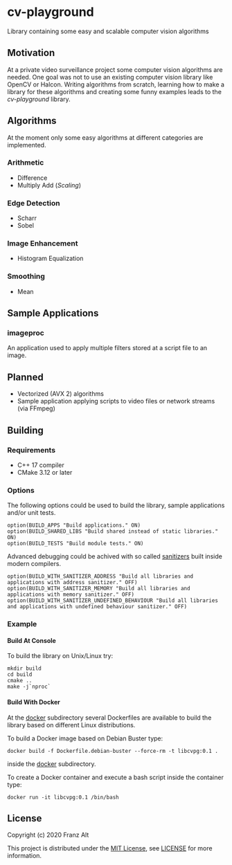 # cv-playground

Library containing some easy and scalable computer vision algorithms

## Motivation

At a private video surveillance project some computer vision algorithms are needed. One goal was not to use an existing computer vision library like OpenCV or Halcon. Writing algorithms from scratch, learning how to make a library for these algorithms and creating some funny examples leads to the *cv-playground* library.

## Algorithms

At the moment only some easy algorithms at different categories are implemented.

### Arithmetic

* Difference
* Multiply Add (*Scaling*)

### Edge Detection

* Scharr
* Sobel

### Image Enhancement

* Histogram Equalization

### Smoothing

* Mean

## Sample Applications

### imageproc

An application used to apply multiple filters stored at a script file to an image.

## Planned

* Vectorized (AVX 2) algorithms
* Sample application applying scripts to video files or network streams (via FFmpeg)

## Building

### Requirements

* C++ 17 compiler
* CMake 3.12 or later

### Options

The following options could be used to build the library, sample applications and/or unit tests.

    option(BUILD_APPS "Build applications." ON)
    option(BUILD_SHARED_LIBS "Build shared instead of static libraries." ON)
    option(BUILD_TESTS "Build module tests." ON)

Advanced debugging could be achived with so called [sanitizers](https://hpc-wiki.info/hpc/Compiler_Sanitizers) built inside modern compilers.
    
    option(BUILD_WITH_SANITIZER_ADDRESS "Build all libraries and applications with address sanitizer." OFF)
    option(BUILD_WITH_SANITIZER_MEMORY "Build all libraries and applications with memory sanitizer." OFF)
    option(BUILD_WITH_SANITIZER_UNDEFINED_BEHAVIOUR "Build all libraries and applications with undefined behaviour sanitizer." OFF)

### Example

#### Build At Console

To build the library on Unix/Linux try:

    mkdir build
    cd build
    cmake ..
    make -j`nproc`

#### Build With Docker

At the [docker](docker) subdirectory several Dockerfiles are available to build the library based on different Linux distributions.

To build a Docker image based on Debian Buster type:

    docker build -f Dockerfile.debian-buster --force-rm -t libcvpg:0.1 .

inside the [docker](docker) subdirectory.

To create a Docker container and execute a bash script inside the container type:

    docker run -it libcvpg:0.1 /bin/bash

## License

Copyright (c) 2020 Franz Alt

This project is distributed under the [MIT License](https://opensource.org/licenses/MIT), see [LICENSE](./LICENSE) for more information.
